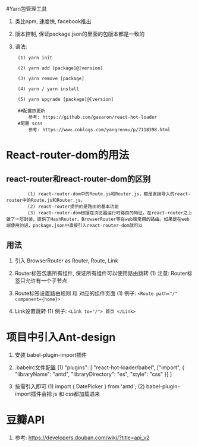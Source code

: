 #Yarn包管理工具
1. 类比npm, 速度快, facebook推出

2. 版本控制, 保证package.json的里面的包版本都是一致的

3. 语法: 

		(1) yarn init
		
		(2)	yarn add [package]@[version]
		
		(3) yarn remove [package]
		
		(4) yarn / yarn install

		(5) yarn upgrade [package]@[version]

		##配置热更新
			参考: https://github.com/gaearon/react-hot-loader
		#配置 scss
			参考: https://www.cnblogs.com/yangrenmu/p/7118398.html
	
# React-router-dom的用法
## react-router和react-router-dom的区别

			(1) react-router-dom中的Route.js和Router.js，都是直接导入的react-router中的Route.js和Router.js。
			(2) react-router提供的是路由的基本功能
			(3) react-router-dom根据在浏览器运行时路由的特征，在react-router之上做了一层封装，提供了HashRouter、BrowserRouter等在web端常用的路由。如果是在web端使用的话，package.json中直接引入react-router-dom就可以

## 用法
1. 引入 BrowserRouter as Router, Route, Link

2. Router标签包裹所有组件, 保证所有组件可以使用路由跳转
		(1) 注意: Router标签只允许有一个子节点

3. Route标签设置路由规则 和 对应的组件页面
		(1) 例子: `<Route path="/" component={home}>`

4. Link设置跳转
		(1) 例子: `<Link to="/"> 首页 </Link>`

# 项目中引入Ant-design

1. 安装 babel-plugin-import插件

2. .babelrc文件配置
			(1) "plugins": [
						"react-hot-loader/babel",
						["import", { "libraryName": "antd", "libraryDirectory": "es", "style": "css" }]
  				]
3. 按需引入即可
			(1) import { DatePicker } from 'antd'; 
			(2) babel-plugin-import插件会把 js 和 css都加载进来 

# 豆瓣API
 1. 参考: https://developers.douban.com/wiki/?title=api_v2

 